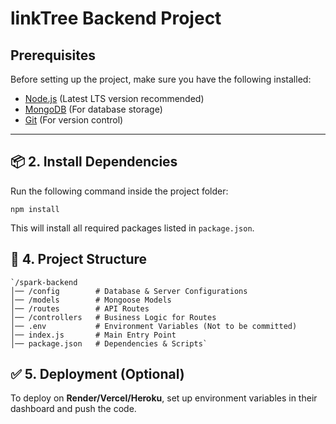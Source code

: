 # linkTree Backend Project 

## Prerequisites  
Before setting up the project, make sure you have the following installed:  
- [Node.js](https://nodejs.org/) (Latest LTS version recommended)  
- [MongoDB](https://www.mongodb.com/) (For database storage)  
- [Git](https://git-scm.com/) (For version control)  

---

## 📦 2. Install Dependencies

Run the following command inside the project folder:
```
npm install
```
This will install all required packages listed in `package.json`.


## 📜 4. Project Structure

```
`/spark-backend
│── /config        # Database & Server Configurations
│── /models        # Mongoose Models
│── /routes        # API Routes
│── /controllers   # Business Logic for Routes
│── .env           # Environment Variables (Not to be committed)
│── index.js       # Main Entry Point
│── package.json   # Dependencies & Scripts` 
```

## ✅ 5. Deployment (Optional)

To deploy on **Render/Vercel/Heroku**, set up environment variables in their dashboard and push the code.

